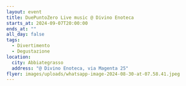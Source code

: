 ```yaml
---
layout: event
title: DuePuntoZero Live music @ Divino Enoteca
starts_at: 2024-09-07T20:00:00
ends_at: ""
all_day: false
tags:
  - Divertimento
  - Degustazione
location:
  city: Abbiategrasso
  address: "@ Divino Enoteca, via Magenta 25"
flyer: images/uploads/whatsapp-image-2024-08-30-at-07.58.41.jpeg
---
```

